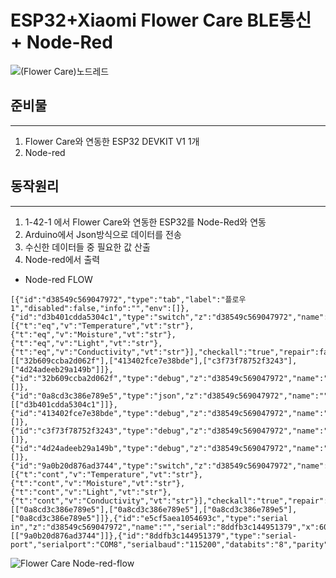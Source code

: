 # ESP32+Xiaomi Flower Care BLE통신 + Node-Red
![(Flower Care)노드레드](https://user-images.githubusercontent.com/98401825/152643790-b19af6ab-32f6-4df0-a44e-1d6d81db4f65.png)

## 준비물
---
1. Flower Care와 연동한 ESP32 DEVKIT V1 1개
2. Node-red

## 동작원리
---
1. 1-42-1 에서 Flower Care와 연동한 ESP32를 Node-Red와 연동 
2. Arduino에서 Json방식으로 데이터를 전송
3. 수신한 데이터들 중 필요한 값 산출
4. Node-red에서 출력 

* Node-red FLOW
```
[{"id":"d38549c569047972","type":"tab","label":"플로우 1","disabled":false,"info":"","env":[]},{"id":"d3b401cdda5304c1","type":"switch","z":"d38549c569047972","name":"","property":"payload.name","propertyType":"msg","rules":[{"t":"eq","v":"Temperature","vt":"str"},{"t":"eq","v":"Moisture","vt":"str"},{"t":"eq","v":"Light","vt":"str"},{"t":"eq","v":"Conductivity","vt":"str"}],"checkall":"true","repair":false,"outputs":4,"x":550,"y":100,"wires":[["32b609ccba2d062f"],["413402fce7e38bde"],["c3f73f78752f3243"],["4d24adeeb29a149b"]]},{"id":"32b609ccba2d062f","type":"debug","z":"d38549c569047972","name":"Temperature","active":true,"tosidebar":true,"console":false,"tostatus":false,"complete":"payload.value","targetType":"msg","statusVal":"","statusType":"auto","x":730,"y":40,"wires":[]},{"id":"0a8cd3c386e789e5","type":"json","z":"d38549c569047972","name":"","property":"payload","action":"","pretty":false,"x":410,"y":100,"wires":[["d3b401cdda5304c1"]]},{"id":"413402fce7e38bde","type":"debug","z":"d38549c569047972","name":"Moisture","active":true,"tosidebar":true,"console":false,"tostatus":false,"complete":"payload.value","targetType":"msg","statusVal":"","statusType":"auto","x":720,"y":80,"wires":[]},{"id":"c3f73f78752f3243","type":"debug","z":"d38549c569047972","name":"Light","active":true,"tosidebar":true,"console":false,"tostatus":false,"complete":"payload","targetType":"msg","statusVal":"","statusType":"auto","x":710,"y":120,"wires":[]},{"id":"4d24adeeb29a149b","type":"debug","z":"d38549c569047972","name":"Conductivity","active":true,"tosidebar":true,"console":false,"tostatus":false,"complete":"payload","targetType":"msg","statusVal":"","statusType":"auto","x":730,"y":160,"wires":[]},{"id":"9a0b20d876ad3744","type":"switch","z":"d38549c569047972","name":"","property":"payload","propertyType":"msg","rules":[{"t":"cont","v":"Temperature","vt":"str"},{"t":"cont","v":"Moisture","vt":"str"},{"t":"cont","v":"Light","vt":"str"},{"t":"cont","v":"Conductivity","vt":"str"}],"checkall":"true","repair":false,"outputs":4,"x":210,"y":100,"wires":[["0a8cd3c386e789e5"],["0a8cd3c386e789e5"],["0a8cd3c386e789e5"],["0a8cd3c386e789e5"]]},{"id":"e5cf5aea1054693c","type":"serial in","z":"d38549c569047972","name":"","serial":"8ddfb3c144951379","x":60,"y":100,"wires":[["9a0b20d876ad3744"]]},{"id":"8ddfb3c144951379","type":"serial-port","serialport":"COM8","serialbaud":"115200","databits":"8","parity":"none","stopbits":"1","waitfor":"","dtr":"none","rts":"none","cts":"none","dsr":"none","newline":"\\n","bin":"false","out":"char","addchar":"","responsetimeout":"10000"}]
```

![Flower Care Node-red-flow](https://user-images.githubusercontent.com/98401825/152645423-a303a225-74d7-4d51-8a90-1d98edd56c78.png)



